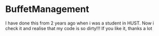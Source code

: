 # BuffetManagement
I have done this from 2 years ago when i was a student in HUST. Now i check it and realise that my code is so dirty!!!
If you like it, thanks a lot
